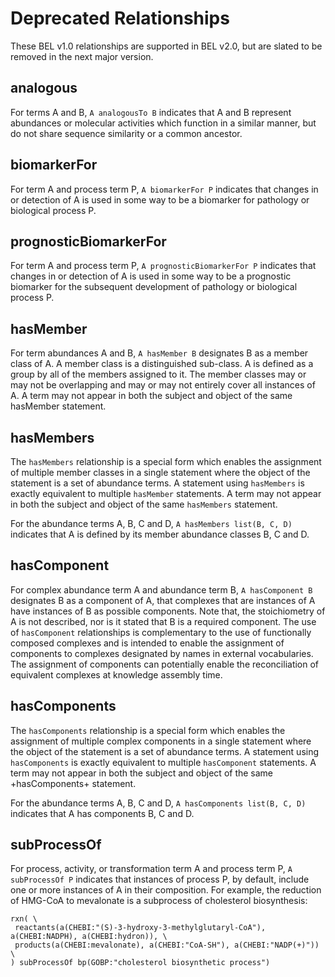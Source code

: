 # Deprecated Relationships

These BEL v1.0 relationships are supported in BEL v2.0, but are slated to be
removed in the next major version.

## analogous

For terms A and B, `A analogousTo B` indicates that A and B represent
abundances or molecular activities which function in a similar manner, but do
not share sequence similarity or a common ancestor.

## biomarkerFor

For term A and process term P, `A biomarkerFor P` indicates that changes in or
detection of A is used in some way to be a biomarker for pathology or
biological process P.

## prognosticBiomarkerFor

For term A and process term P, `A prognosticBiomarkerFor P` indicates that
changes in or detection of A is used in some way to be a prognostic biomarker
for the subsequent development of pathology or biological process P.

## hasMember

For term abundances A and B, `A hasMember B` designates B as a member class of
A. A member class is a distinguished sub-class. A is defined as a group by all
of the members assigned to it. The member classes may or may not be overlapping
and may or may not entirely cover all instances of A. A term may not appear in
both the subject and object of the same hasMember statement.

## hasMembers

The `hasMembers` relationship is a special form which enables the assignment
of multiple member classes in a single statement where the object of the
statement is a set of abundance terms. A statement using `hasMembers` is
exactly equivalent to multiple `hasMember` statements. A term may not appear
in both the subject and object of the same `hasMembers` statement.

For the abundance terms A, B, C and D, `A hasMembers list(B, C, D)`
indicates that A is defined by its member abundance classes B, C and D.

## hasComponent

For complex abundance term A and abundance term B, `A hasComponent B`
designates B as a component of A, that complexes that are instances of A have
instances of B as possible components. Note that, the stoichiometry of A is not
described, nor is it stated that B is a required component. The use of
`hasComponent` relationships is complementary to the use of functionally
composed complexes and is intended to enable the assignment of components to
complexes designated by names in external vocabularies. The assignment of
components can potentially enable the reconciliation of equivalent complexes
at knowledge assembly time.

## hasComponents

The `hasComponents` relationship is a special form which enables the assignment
of multiple complex components in a single statement where the object of the
statement is a set of abundance terms. A statement using `hasComponents` is
exactly equivalent to multiple `hasComponent` statements. A term may not appear
in both the subject and object of the same +hasComponents+ statement.

For the abundance terms A, B, C and D, `A hasComponents list(B, C, D)`
indicates that A has components B, C and D.

## subProcessOf

For process, activity, or transformation term A and process term P,
`A subProcessOf P` indicates that instances of process P, by default, include
one or more instances of A in their composition. For example, the reduction
of HMG-CoA to mevalonate is a subprocess of cholesterol biosynthesis:

```bel
rxn( \
 reactants(a(CHEBI:"(S)-3-hydroxy-3-methylglutaryl-CoA"), a(CHEBI:NADPH), a(CHEBI:hydron)), \
 products(a(CHEBI:mevalonate), a(CHEBI:"CoA-SH"), a(CHEBI:"NADP(+)")) \
) subProcessOf bp(GOBP:"cholesterol biosynthetic process")
```
